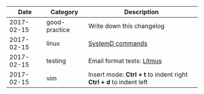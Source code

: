 |Date|Category|Description|
|---|---|---|
|2017-02-15|good-practice|Write down this changelog|
|2017-02-15|linux|[SystemD commands](/subjects/systemd.md)|
|2017-02-15|testing|Email format tests: [Litmus](https://litmus.com)|
|2017-02-15|vim|Insert mode: **Ctrl + t** to indent right **Ctrl + d** to indent left|

